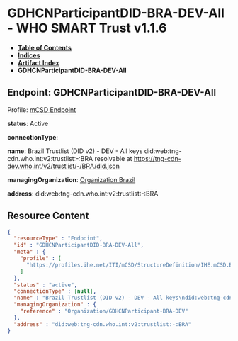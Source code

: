 # GDHCNParticipantDID-BRA-DEV-All - WHO SMART Trust v1.1.6

* [**Table of Contents**](toc.md)
* [**Indices**](indices.md)
* [**Artifact Index**](artifacts.md)
* **GDHCNParticipantDID-BRA-DEV-All**

## Endpoint: GDHCNParticipantDID-BRA-DEV-All

Profile: [mCSD Endpoint](https://profiles.ihe.net/ITI/mCSD/4.0.0/StructureDefinition-IHE.mCSD.Endpoint.html)

**status**: Active

**connectionType**: 

**name**: Brazil Trustlist (DID v2) - DEV - All keys did:web:tng-cdn.who.int:v2:trustlist:-:BRA resolvable at https://tng-cdn-dev.who.int/v2/trustlist/-/BRA/did.json

**managingOrganization**: [Organization Brazil](Organization-GDHCNParticipant-BRA-DEV.md)

**address**: did:web:tng-cdn.who.int:v2:trustlist:-:BRA



## Resource Content

```json
{
  "resourceType" : "Endpoint",
  "id" : "GDHCNParticipantDID-BRA-DEV-All",
  "meta" : {
    "profile" : [
      "https://profiles.ihe.net/ITI/mCSD/StructureDefinition/IHE.mCSD.Endpoint"
    ]
  },
  "status" : "active",
  "connectionType" : [null],
  "name" : "Brazil Trustlist (DID v2) - DEV - All keys\ndid:web:tng-cdn.who.int:v2:trustlist:-:BRA\nresolvable at https://tng-cdn-dev.who.int/v2/trustlist/-/BRA/did.json",
  "managingOrganization" : {
    "reference" : "Organization/GDHCNParticipant-BRA-DEV"
  },
  "address" : "did:web:tng-cdn.who.int:v2:trustlist:-:BRA"
}

```
